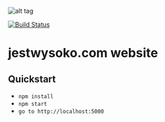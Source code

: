 ![alt tag](http://promocja.jestwysoko.com/jestwysoko_logo.jpg)

[![Build Status](https://travis-ci.org/momasz/jestwysoko.com.svg?branch=master)](https://travis-ci.org/momasz/jestwysoko.com)

jestwysoko.com website
============

## Quickstart
- `npm install`
- `npm start`
- `go to http://localhost:5000`
